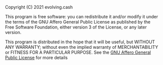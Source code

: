 Copyright (C) 2021 evolving.cash

This program is free software: you can redistribute it and/or modify
it under the terms of the GNU Affero General Public License as
published by the Free Software Foundation, either version 3 of the
License, or any later version.

This program is distributed in the hope that it will be useful,
but WITHOUT ANY WARRANTY; without even the implied warranty of
MERCHANTABILITY or FITNESS FOR A PARTICULAR PURPOSE. See the
[GNU Affero General Public License](https://www.gnu.org/licenses/agpl-3.0.en.html)
for more details
